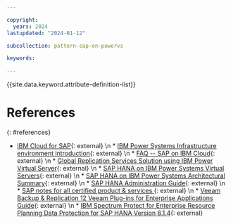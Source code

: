 ```yaml
---

copyright:
  years: 2024
lastupdated: "2024-01-12"

subcollection: pattern-sap-on-powervs

keywords:

---
```


{{site.data.keyword.attribute-definition-list}}

# References
{: #references}

* [IBM Cloud for SAP](https://cloud.ibm.com/docs/sap?topic=sap-get-started){: external}  \n  * [IBM Power Systems Infrastructure environment introduction](https://cloud.ibm.com/docs/sap?topic=sap-power-env-introduction){: external} \n * [FAQ -- SAP on IBM Cloud](https://cloud.ibm.com/docs/sap?topic=sap-faq-ibm-cloud-for-sap){: external} \n  * [Global Replication Services Solution using IBM Power Virtual Server](https://cloud.ibm.com/media/docs/downloads/power-iaas/Global_Replication_Services_Solution_using_IBM_Power_Virtual_Server.pdf){: external} \n  * [SAP HANA on IBM Power Systems Virtual Servers](https://www.redbooks.ibm.com/abstracts/redp5693.html){: external} \n  * [SAP HANA on IBM Power Systems Architectural Summary](https://www.redbooks.ibm.com/redpieces/pdfs/redp5569.pdf){: external} \n  * [SAP HANA Administration Guide](https://help.sap.com/docs/SAP_HANA_PLATFORM/6b94445c94ae495c83a19646e7c3fd56/330e5550b09d4f0f8b6cceb14a64cd22.html){: external} \n  * [SAP notes for all certified product & services ](https://support.sap.com/content/launchpad/oslp-retired.html?anchorId=section_2027487229){: external} \n * [Veeam Backup & Replication 12 Veeam Plug-ins for Enterprise Applications Guide](https://helpcenter.veeam.com/docs/backup/plugins/sap_hana_plugin.html?ver=120){: external}  \n  * [IBM Spectrum Protect for Enterprise Resource Planning Data Protection for SAP HANA Version 8.1.4](https://www.ibm.com/docs/en/SSER83_8.1.4/erp.hana/b_dp_erp_sap_hana_guide.pdf){: external}
